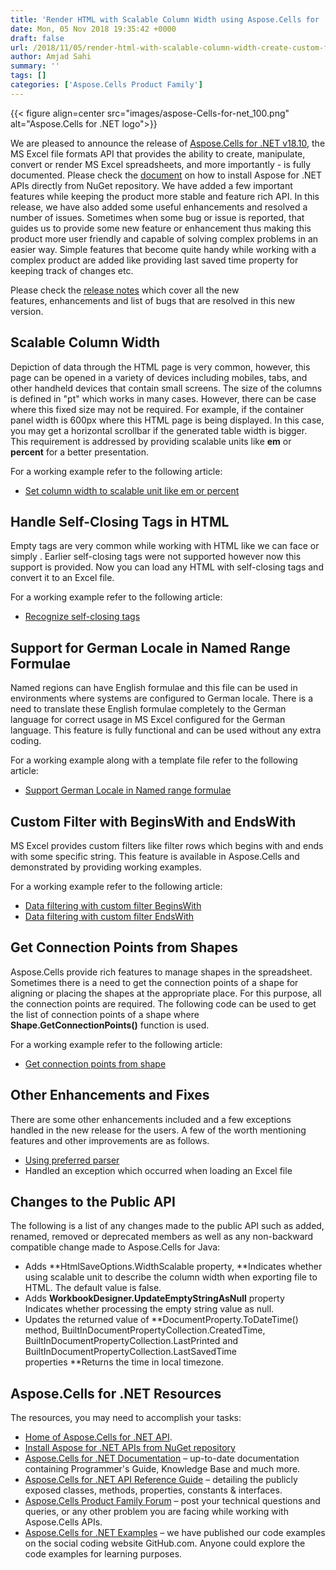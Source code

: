 ```yaml
---
title: 'Render HTML with Scalable Column Width using Aspose.Cells for .NET v18.10'
date: Mon, 05 Nov 2018 19:35:42 +0000
draft: false
url: /2018/11/05/render-html-with-scalable-column-width-create-custom-filters-and-get-connection-points-from-shapes-using-aspose.cells-for-.net-v18.10/
author: Amjad Sahi
summary: ''
tags: []
categories: ['Aspose.Cells Product Family']
---
```




{{< figure align=center src="images/aspose-Cells-for-net_100.png" alt="Aspose.Cells for .NET logo">}}


We are pleased to announce the release of [Aspose.Cells for .NET v18.10][1], the MS Excel file formats API that provides the ability to create, manipulate, convert or render MS Excel spreadsheets, and more importantly - is fully documented. Please check the [document][2] on how to install Aspose for .NET APIs directly from NuGet repository. We have added a few important features while keeping the product more stable and feature rich API. In this release, we have also added some useful enhancements and resolved a number of issues. Sometimes when some bug or issue is reported, that guides us to provide some new feature or enhancement thus making this product more user friendly and capable of solving complex problems in an easier way. Simple features that become quite handy while working with a complex product are added like providing last saved time property for keeping track of changes etc.

Please check the [release notes][3] which cover all the new features, enhancements and list of bugs that are resolved in this new version.

## Scalable Column Width

Depiction of data through the HTML page is very common, however, this page can be opened in a variety of devices including mobiles, tabs, and other handheld devices that contain small screens. The size of the columns is defined in "pt" which works in many cases. However, there can be case where this fixed size may not be required. For example, if the container panel width is 600px where this HTML page is being displayed. In this case, you may get a horizontal scrollbar if the generated table width is bigger. This requirement is addressed by providing scalable units like **em** or **percent** for a better presentation.

For a working example refer to the following article:

*   [Set column width to scalable unit like em or percent][4]

## Handle Self-Closing Tags in HTML

Empty tags are very common while working with HTML like we can face <td></td> or simply <td/>. Earlier self-closing tags were not supported however now this support is provided. Now you can load any HTML with self-closing tags and convert it to an Excel file.

For a working example refer to the following article:

*   [Recognize self-closing tags][5]

## Support for German Locale in Named Range Formulae

Named regions can have English formulae and this file can be used in environments where systems are configured to German locale. There is a need to translate these English formulae completely to the German language for correct usage in MS Excel configured for the German language. This feature is fully functional and can be used without any extra coding.

For a working example along with a template file refer to the following article:

*   [Support German Locale in Named range formulae][6]

## Custom Filter with BeginsWith and EndsWith

MS Excel provides custom filters like filter rows which begins with and ends with some specific string. This feature is available in Aspose.Cells and demonstrated by providing working examples.

For a working example refer to the following article:

*   [Data filtering with custom filter BeginsWith][7]
*   [Data filtering with custom filter EndsWith][8] 

## Get Connection Points from Shapes 

Aspose.Cells provide rich features to manage shapes in the spreadsheet. Sometimes there is a need to get the connection points of a shape for aligning or placing the shapes at the appropriate place. For this purpose, all the connection points are required. The following code can be used to get the list of connection points of a shape where **Shape.GetConnectionPoints()** function is used.

For a working example refer to the following article:

*   [Get connection points from shape][9]

## Other Enhancements and Fixes

There are some other enhancements included and a few exceptions handled in the new release for the users. A few of the worth mentioning features and other improvements are as follows.

*   [Using preferred parser][10]
*   Handled an exception which occurred when loading an Excel file

## Changes to the Public API

The following is a list of any changes made to the public API such as added, renamed, removed or deprecated members as well as any non-backward compatible change made to Aspose.Cells for Java:

*   Adds **HtmlSaveOptions.WidthScalable property, **Indicates whether using scalable unit to describe the column width when exporting file to HTML. The default value is false.
*   Adds **WorkbookDesigner.UpdateEmptyStringAsNull** property  
    Indicates whether processing the empty string value as null.
*   Updates the returned value of **DocumentProperty.ToDateTime() method, BuiltInDocumentPropertyCollection.CreatedTime, BuiltInDocumentPropertyCollection.LastPrinted and BuiltInDocumentPropertyCollection.LastSavedTime properties **Returns the time in local timezone.

## Aspose.Cells for .NET Resources

The resources, you may need to accomplish your tasks:

*   [Home of Aspose.Cells for .NET API][11].
*   [Install Aspose for .NET APIs from NuGet repository][12]
*   [Aspose.Cells for .NET Documentation][13] – up-to-date documentation containing Programmer's Guide, Knowledge Base and much more.
*   [Aspose.Cells for .NET API Reference Guide][14] – detailing the publicly exposed classes, methods, properties, constants & interfaces.
*   [Aspose.Cells Product Family Forum][15] – post your technical questions and queries, or any other problem you are facing while working with Aspose.Cells APIs.
*   [Aspose.Cells for .NET Examples][16] – we have published our code examples on the social coding website GitHub.com. Anyone could explore the code examples for learning purposes.




[1]: https://www.nuget.org/packages/Aspose.Cells/18.10.0
[2]: https://docs.aspose.com/display/cellsnet/Installation#Installation-InstallAspose.Cellsfor.NETthroughNuGet
[3]: https://docs.aspose.com/display/cellsnet/Aspose.Cells+for+.NET+18.10+Release+Notes
[4]: https://docs.aspose.com/display/cellsnet/Set+column+width+to+scalable+unit+like+em+or+percent
[5]: https://docs.aspose.com/display/cellsnet/Recognise+self+closing+tags
[6]: https://docs.aspose.com/display/cellsnet/Support+for+German+Locale+in+Named+Range+Formulae
[7]: https://docs.aspose.com/display/cellsnet/Data+Filtering#DataFiltering-CustomfilterwithBeginsWith
[8]: https://docs.aspose.com/display/cellsnet/Data+Filtering#DataFiltering-CustomfilterwithEndsWith
[9]: https://docs.aspose.com/display/cellsnet/Get+Connection+points+from+shape
[10]: https://docs.aspose.com/display/cellsnet/Opening+Files+with+Different+Formats#OpeningFileswithDifferentFormats-Usingpreferredparser
[11]: https://products.aspose.com/cells/net
[12]: https://www.nuget.org/packages/Aspose.Cells
[13]: https://docs.aspose.com/display/cellsnet/home
[14]: https://apireference.aspose.com/
[15]: https://forum.aspose.com/c/cells
[16]: https://github.com/aspose-cells/Aspose.Cells-for-.NET




